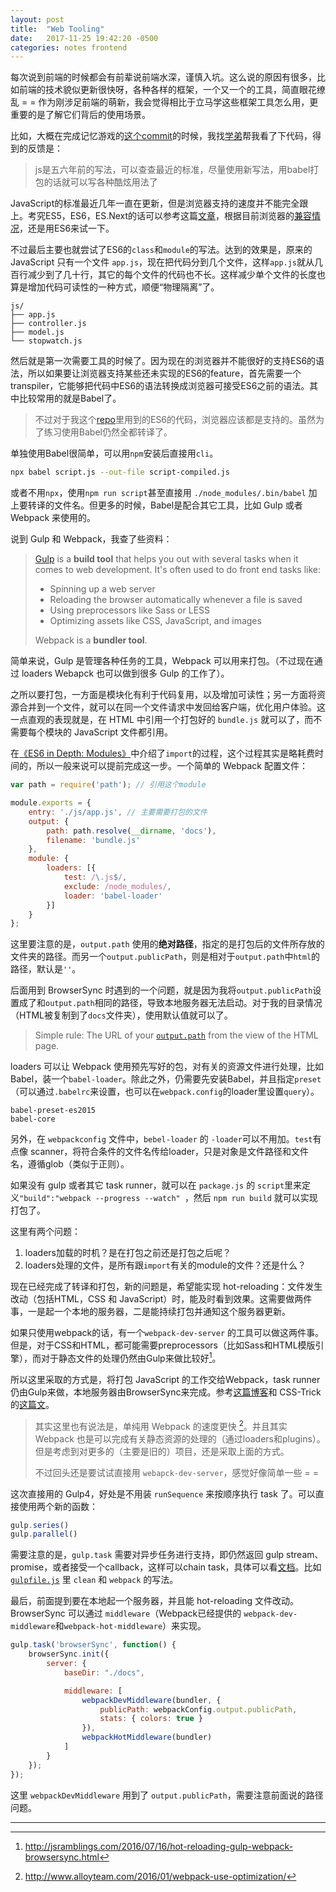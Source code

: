 ```yaml
---
layout: post
title:  "Web Tooling"
date:   2017-11-25 19:42:20 -0500
categories: notes frontend
---
```


每次说到前端的时候都会有前辈说前端水深，谨慎入坑。这么说的原因有很多，比如前端的技术貌似更新很快呀，各种各样的框架，一个又一个的工具，简直眼花缭乱 = = 作为刚涉足前端的萌新，我会觉得相比于立马学这些框架工具怎么用，更重要的是了解它们背后的使用场景。

比如，大概在完成记忆游戏的[这个commit](https://github.com/zchan0/MemoryGame/commit/40e1085d83089ae8f7a94973efca22a7844d3dbf)的时候，我找[学弟](https://timehub.cc/)帮我看了下代码，得到的反馈是：

> js是五六年前的写法，可以查查最近的标准，尽量使用新写法，用babel打包的话就可以写各种酷炫用法了

JavaScript的标准最近几年一直在更新，但是浏览器支持的速度并不能完全跟上。考究ES5，ES6，ES.Next的话可以参考这篇[文章](https://huangxuan.me/2015/09/22/js-version/)，根据目前浏览器的[兼容情况](https://kangax.github.io/compat-table/es6/)，还是用ES6来试一下。

不过最后主要也就尝试了ES6的`class`和`module`的写法。达到的效果是，原来的 JavaScript 只有一个文件 `app.js`，现在把代码分到几个文件，这样`app.js`就从几百行减少到了几十行，其它的每个文件的代码也不长。这样减少单个文件的长度也算是增加代码可读性的一种方式，顺便“物理隔离”了。

```
js/
├── app.js
├── controller.js
├── model.js
└── stopwatch.js
```

然后就是第一次需要工具的时候了。因为现在的浏览器并不能很好的支持ES6的语法，所以如果要让浏览器支持某些还未实现的ES6的feature，首先需要一个 transpiler，它能够把代码中ES6的语法转换成浏览器可接受ES6之前的语法。其中比较常用的就是Babel了。

>  不过对于我这个[repo](https://github.com/zchan0/MemoryGame)里用到的ES6的代码，浏览器应该都是支持的。虽然为了练习使用Babel仍然全都转译了。

单独使用Babel很简单，可以用`npm`安装后直接用`cli`。

```bash
npx babel script.js --out-file script-compiled.js
```

或者不用`npx`，使用`npm run script`甚至直接用 `./node_modules/.bin/babel` 加上要转译的文件名。但更多的时候，Babel是配合其它工具，比如 Gulp 或者 Webpack 来使用的。

说到 Gulp 和 Webpack，我查了些资料：

> [Gulp](http://gulpjs.com/) is a **build tool** that helps you out with several tasks when it comes to web development. It's often used to do front end tasks like:
>
> - Spinning up a web server
> - Reloading the browser automatically whenever a file is saved
> - Using preprocessors like Sass or LESS
> - Optimizing assets like CSS, JavaScript, and images
>
> Webpack is a **bundler tool**.

简单来说，Gulp 是管理各种任务的工具，Webpack 可以用来打包。（不过现在通过 loaders Webapck 也可以做到很多 Gulp 的工作了）。

之所以要打包，一方面是模块化有利于代码复用，以及增加可读性；另一方面将资源合并到一个文件，就可以在同一个文件请求中发回给客户端，优化用户体验。这一点直观的表现就是，在 HTML 中引用一个打包好的 `bundle.js` 就可以了，而不需要每个模块的 JavaScript 文件都引用。

在[《ES6 in Depth: Modules》](https://hacks.mozilla.org/2015/08/es6-in-depth-modules/)中介绍了`import`的过程，这个过程其实是略耗费时间的，所以一般来说可以提前完成这一步。一个简单的 Webpack 配置文件：

```javascript
var path = require('path'); // 引用这个module

module.exports = {
    entry: './js/app.js', // 主要需要打包的文件
    output: {
        path: path.resolve(__dirname, 'docs'),
        filename: 'bundle.js'
    },
    module: {
        loaders: [{
            test: /\.js$/,
            exclude: /node_modules/,
            loader: 'babel-loader'
        }]
    }
};
```

这里要注意的是，`output.path` 使用的**绝对路径**，指定的是打包后的文件所存放的文件夹的路径。而另一个`output.publicPath`，则是相对于`output.path`中`html`的路径，默认是`''`。

后面用到 BrowserSync 时遇到的一个问题，就是因为我将`output.publicPath`设置成了和`output.path`相同的路径，导致本地服务器无法启动。对于我的目录情况（HTML被复制到了`docs`文件夹），使用默认值就可以了。

> Simple rule: The URL of your [`output.path`](https://webpack.js.org/configuration/output/#output-path) from the view of the HTML page.

loaders 可以让 Webpack 使用预先写好的包，对有关的资源文件进行处理，比如Babel，装一个`babel-loader`。除此之外，仍需要先安装Babel，并且指定`preset`（可以通过`.babelrc`来设置，也可以在`webpack.config`的loader里设置`query`）。

```
babel-preset-es2015
babel-core
```

另外，在 `webpackconfig` 文件中，`bebel-loader` 的 `-loader`可以不用加。`test`有点像 scanner，将符合条件的文件名传给loader，只是对象是文件路径和文件名，遵循glob（类似于正则）。

如果没有 gulp 或者其它 task runner，就可以在 `package.js` 的 `script`里来定义`"build":"webpack --progress --watch" `，然后 `npm run build` 就可以实现打包了。

这里有两个问题：

1. loaders加载的时机？是在打包之前还是打包之后呢？
2. loaders处理的文件，是所有跟`import`有关的module的文件？还是什么？

现在已经完成了转译和打包，新的问题是，希望能实现 hot-reloading：文件发生改动（包括HTML，CSS 和 JavaScript）时，能及时看到效果。这需要做两件事，一是起一个本地的服务器，二是能持续打包并通知这个服务器更新。

如果只使用webpack的话，有一个`webpack-dev-server` 的工具可以做这两件事。但是，对于CSS和HTML，都可能需要preprocessors（比如Sass和HTML模版引擎），而对于静态文件的处理仍然由Gulp来做比较好[^1]。

所以这里采取的方式是，将打包 JavaScript 的工作交给Webpack，task runner 仍由Gulp来做，本地服务器由BrowserSync来完成。参考[这篇博客](http://jsramblings.com/2016/07/16/hot-reloading-gulp-webpack-browsersync.html)和 CSS-Trick的[这篇文](https://css-tricks.com/combine-webpack-gulp-4/)。

> 其实这里也有说法是，单纯用 Webpack 的速度更快 [^2]。并且其实 Webpack 也是可以完成有关静态资源的处理的（通过loaders和plugins）。但是考虑到对更多的（主要是旧的）项目，还是采取上面的方式。
>
> 不过回头还是要试试直接用 `webapck-dev-server`，感觉好像简单一些 = =

这次直接用的 Gulp4，好处是不用装 `runSequence` 来按顺序执行 task 了。可以直接使用两个新的函数：

```javascript
gulp.series()
gulp.parallel()
```

需要注意的是，`gulp.task` 需要对异步任务进行支持，即仍然返回 gulp stream、promise，或者接受一个callback，这样可以chain task，具体可以看[文档](https://github.com/lisposter/gulp-docs-zh-cn/blob/master/API.md#%E5%BC%82%E6%AD%A5%E4%BB%BB%E5%8A%A1%E6%94%AF%E6%8C%81)。比如[`gulpfile.js`](https://github.com/zchan0/MemoryGame/blob/master/gulpfile.js) 里 `clean` 和 `webpack` 的写法。

最后，前面提到要在本地起一个服务器，并且能 hot-reloading 文件改动。BrowserSync 可以通过 `middleware`（Webpack已经提供的 `webpack-dev-middleware`和`webpack-hot-middleware`）来实现。

```javascript
gulp.task('browserSync', function() {
    browserSync.init({
        server: {
            baseDir: "./docs",

            middleware: [
                webpackDevMiddleware(bundler, {
                    publicPath: webpackConfig.output.publicPath,
                    stats: { colors: true }
                }),
                webpackHotMiddleware(bundler)
            ]
        }
    });
});
```

这里 `webpackDevMiddleware` 用到了 `output.publicPath`，需要注意前面说的路径问题。

---

[^1]: http://jsramblings.com/2016/07/16/hot-reloading-gulp-webpack-browsersync.html
[^2]: http://www.alloyteam.com/2016/01/webpack-use-optimization/



